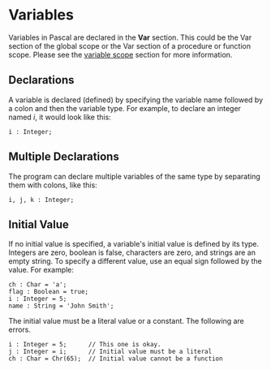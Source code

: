 # Variables

Variables in Pascal are declared in the **Var** section. This could be the
Var section of the global scope or the Var section of a procedure or function
scope. Please see the [variable scope](/langref/scope) section for more information.

## Declarations

A variable is declared (defined) by specifying the variable name followed by a
colon and then the variable type. For example, to declare an integer named *i*,
it would look like this:

```
i : Integer;
```

## Multiple Declarations

The program can declare multiple variables of the same type by separating them
with colons, like this:

```
i, j, k : Integer;
```

## Initial Value

If no initial value is specified, a variable's initial value is defined by its
type. Integers are zero, boolean is false, characters are zero, and strings are
an empty string. To specify a different value, use an equal sign followed by the
value. For example:

```
ch : Char = 'a';
flag : Boolean = true;
i : Integer = 5;
name : String = 'John Smith';
```

The initial value must be a literal value or a constant. The following are errors.

```
i : Integer = 5;      // This one is okay.
j : Integer = i;      // Initial value must be a literal
ch : Char = Chr(65);  // Initial value cannot be a function
```

